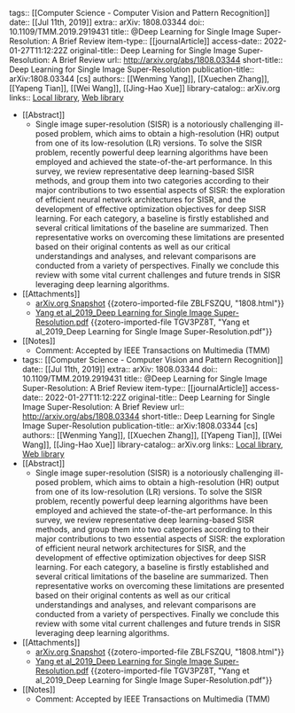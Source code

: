 tags:: [[Computer Science - Computer Vision and Pattern Recognition]]
date:: [[Jul 11th, 2019]]
extra:: arXiv: 1808.03344
doi:: 10.1109/TMM.2019.2919431
title:: @Deep Learning for Single Image Super-Resolution: A Brief Review
item-type:: [[journalArticle]]
access-date:: 2022-01-27T11:12:22Z
original-title:: Deep Learning for Single Image Super-Resolution: A Brief Review
url:: http://arxiv.org/abs/1808.03344
short-title:: Deep Learning for Single Image Super-Resolution
publication-title:: arXiv:1808.03344 [cs]
authors:: [[Wenming Yang]], [[Xuechen Zhang]], [[Yapeng Tian]], [[Wei Wang]], [[Jing-Hao Xue]]
library-catalog:: arXiv.org
links:: [Local library](zotero://select/library/items/URLHSH6B), [Web library](https://www.zotero.org/users/9063164/items/URLHSH6B)
- [[Abstract]]
	- Single image super-resolution (SISR) is a notoriously challenging ill-posed problem, which aims to obtain a high-resolution (HR) output from one of its low-resolution (LR) versions. To solve the SISR problem, recently powerful deep learning algorithms have been employed and achieved the state-of-the-art performance. In this survey, we review representative deep learning-based SISR methods, and group them into two categories according to their major contributions to two essential aspects of SISR: the exploration of efficient neural network architectures for SISR, and the development of effective optimization objectives for deep SISR learning. For each category, a baseline is firstly established and several critical limitations of the baseline are summarized. Then representative works on overcoming these limitations are presented based on their original contents as well as our critical understandings and analyses, and relevant comparisons are conducted from a variety of perspectives. Finally we conclude this review with some vital current challenges and future trends in SISR leveraging deep learning algorithms.
- [[Attachments]]
	- [arXiv.org Snapshot](https://arxiv.org/abs/1808.03344) {{zotero-imported-file ZBLFSZQU, "1808.html"}}
	- [Yang et al_2019_Deep Learning for Single Image Super-Resolution.pdf](https://arxiv.org/pdf/1808.03344.pdf) {{zotero-imported-file TGV3PZ8T, "Yang et al_2019_Deep Learning for Single Image Super-Resolution.pdf"}}
- [[Notes]]
	- Comment: Accepted by IEEE Transactions on Multimedia (TMM)
- tags:: [[Computer Science - Computer Vision and Pattern Recognition]]
  date:: [[Jul 11th, 2019]]
  extra:: arXiv: 1808.03344
  doi:: 10.1109/TMM.2019.2919431
  title:: @Deep Learning for Single Image Super-Resolution: A Brief Review
  item-type:: [[journalArticle]]
  access-date:: 2022-01-27T11:12:22Z
  original-title:: Deep Learning for Single Image Super-Resolution: A Brief Review
  url:: http://arxiv.org/abs/1808.03344
  short-title:: Deep Learning for Single Image Super-Resolution
  publication-title:: arXiv:1808.03344 [cs]
  authors:: [[Wenming Yang]], [[Xuechen Zhang]], [[Yapeng Tian]], [[Wei Wang]], [[Jing-Hao Xue]]
  library-catalog:: arXiv.org
  links:: [Local library](zotero://select/library/items/URLHSH6B), [Web library](https://www.zotero.org/users/9063164/items/URLHSH6B)
- [[Abstract]]
	- Single image super-resolution (SISR) is a notoriously challenging ill-posed problem, which aims to obtain a high-resolution (HR) output from one of its low-resolution (LR) versions. To solve the SISR problem, recently powerful deep learning algorithms have been employed and achieved the state-of-the-art performance. In this survey, we review representative deep learning-based SISR methods, and group them into two categories according to their major contributions to two essential aspects of SISR: the exploration of efficient neural network architectures for SISR, and the development of effective optimization objectives for deep SISR learning. For each category, a baseline is firstly established and several critical limitations of the baseline are summarized. Then representative works on overcoming these limitations are presented based on their original contents as well as our critical understandings and analyses, and relevant comparisons are conducted from a variety of perspectives. Finally we conclude this review with some vital current challenges and future trends in SISR leveraging deep learning algorithms.
- [[Attachments]]
	- [arXiv.org Snapshot](https://arxiv.org/abs/1808.03344) {{zotero-imported-file ZBLFSZQU, "1808.html"}}
	- [Yang et al_2019_Deep Learning for Single Image Super-Resolution.pdf](https://arxiv.org/pdf/1808.03344.pdf) {{zotero-imported-file TGV3PZ8T, "Yang et al_2019_Deep Learning for Single Image Super-Resolution.pdf"}}
- [[Notes]]
	- Comment: Accepted by IEEE Transactions on Multimedia (TMM)